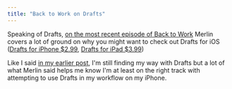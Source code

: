 ```yaml
---
title: "Back to Work on Drafts"
---
```

<p>Speaking of Drafts, <a href="http://5by5.tv/b2w/113">on the most recent episode of Back to Work</a> Merlin covers a lot of ground on why you might want to check out Drafts for iOS (<a href="http://target.georiot.com/Proxy.ashx?tsid=528&GR_URL=https%253A%252F%252Fitunes.apple.com%252Fus%252Fapp%252Fdrafts%252Fid502385074%253Fmt%253D8%2526uo%253D4%2526partnerId%253D30" target="itunes_store">Drafts for iPhone $2.99</a>, <a href="http://target.georiot.com/Proxy.ashx?tsid=528&GR_URL=https%253A%252F%252Fitunes.apple.com%252Fus%252Fapp%252Fdrafts-for-ipad%252Fid542797283%253Fmt%253D8%2526uo%253D4%2526partnerId%253D30" target="itunes_store">Drafts for iPad $3.99</a>)</p>
<p>Like I said <a href="https://chrisenns.com/2013/04/drafts-for-iphone/">in my earlier post</a>, I'm still finding my way with Drafts but a lot of what Merlin said helps me know I'm at least on the right track with attempting to use Drafts in my workflow on my iPhone.</p>
<p><a href="http://target.georiot.com/Proxy.ashx?tsid=528&GR_URL=https%253A%252F%252Fitunes.apple.com%252Fus%252Fartist%252Fagile-tortoise%252Fid331942785%253Fuo%253D4%2526partnerId%253D30" target="itunes_store"style="display:inline-block;overflow:hidden;background:url(http://linkmaker.itunes.apple.com/htmlResources/assets/images/web/linkmaker/badge_itunes-lrg.png) no-repeat;width:110px;height:40px;@media only screen{background-image:url(http://linkmaker.itunes.apple.com/htmlResources/assets/images/web/linkmaker/badge_itunes-lrg.svg);}"></a></p>
